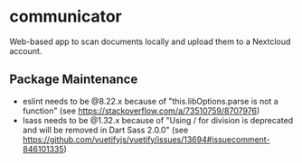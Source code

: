 # communicator

Web-based app to scan documents locally and upload them to a Nextcloud account.

## Package Maintenance

- eslint needs to be @8.22.x because of "this.libOptions.parse is not a function" (see https://stackoverflow.com/a/73510759/8707976)
- lsass needs to be @1.32.x because of "Using / for division is deprecated and will be removed in Dart Sass 2.0.0" (see https://github.com/vuetifyjs/vuetify/issues/13694#issuecomment-846101335)